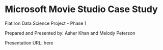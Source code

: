 Microsoft Movie Studio Case Study
======
Flatiron Data Science Project - Phase 1

Prepared and Presented by:  Asher Khan and Melody Peterson

Presentation URL: here

